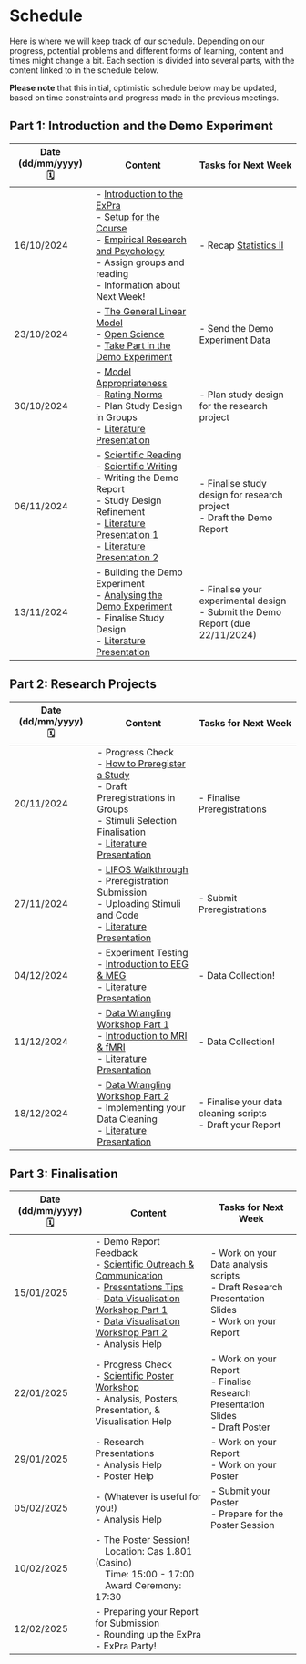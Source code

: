 # Schedule

Here is where we will keep track of our schedule. Depending on our progress, potential problems and different forms of learning, content and times might change a bit. Each section is divided into several parts, with the content linked to in the schedule below.

**Please note** that this initial, optimistic schedule below may be updated, based on time constraints and progress made in the previous meetings.  

## Part 1: Introduction and the Demo Experiment

| Date (dd/mm/yyyy) 🗓         | Content | Tasks for Next Week |
|--------------|-----------|------------|
| 16/10/2024 | - [Introduction to the ExPra](https://jackedtaylor.github.io/expra-wise24/introduction/intro)<br> - [Setup for the Course](https://jackedtaylor.github.io/expra-wise24/introduction/setup)<br> - [Empirical Research and Psychology](https://jackedtaylor.github.io/expra-wise24/introduction/empirical_research)<br> - Assign groups and reading<br> - Information about Next Week!<br>  | - Recap [Statistics II](https://pandar.netlify.app/lehre/main/#statistik-ii) |
| 23/10/2024 |  - [The General Linear Model](https://jackedtaylor.github.io/expra-wise24/introduction/glm)<br> - [Open Science](https://jackedtaylor.github.io/expra-wise24/introduction/open_science)<br> - [Take Part in the Demo Experiment](https://jackedtaylor.github.io/expra-wise24/demo/demo_participate.html)  | - Send the Demo Experiment Data |
| 30/10/2024 |  - [Model Appropriateness](https://jackedtaylor.github.io/expra-wise24/introduction/model_appropriateness)<br> - [Rating Norms](https://jackedtaylor.github.io/expra-wise24/introduction/ratings)<br> - Plan Study Design in Groups<br> -  [Literature Presentation](https://jackedtaylor.github.io/expra-wise24/general/reading.html) <br>  | - Plan study design for the research project |
| 06/11/2024 |  - [Scientific Reading](https://jackedtaylor.github.io/expra-wise24/introduction/reading)<br> - [Scientific Writing](https://jackedtaylor.github.io/expra-wise24/introduction/writing.html)<br> - Writing the Demo Report<br> - Study Design Refinement<br> -  [Literature Presentation 1](https://jackedtaylor.github.io/expra-wise24/general/reading.html) <br> - [Literature Presentation 2](https://jackedtaylor.github.io/expra-wise24/general/reading.html)<br> | - Finalise study design for research project<br>- Draft the Demo Report |
| 13/11/2024 |  - Building the Demo Experiment<br> - [Analysing the Demo Experiment](https://jackedtaylor.github.io/expra-wise24/demo/demo_analyse)<br> - Finalise Study Design<br> - [Literature Presentation](https://jackedtaylor.github.io/expra-wise24/general/reading.html) <br>  | - Finalise your experimental design<br>- Submit the Demo Report (due 22/11/2024) |

## Part 2: Research Projects

| Date (dd/mm/yyyy) 🗓         | Content | Tasks for Next Week |
|--------------|-----------|------------|
| 20/11/2024 |  - Progress Check <br> - [How to Preregister a Study](https://jackedtaylor.github.io/expra-wise24/projects/preregistration.html)<br> - Draft Preregistrations in Groups<br> - Stimuli Selection Finalisation<br> - [Literature Presentation](https://jackedtaylor.github.io/expra-wise24/general/reading.html) <br>  | - Finalise Preregistrations |
| 27/11/2024 |  - [LIFOS Walkthrough](https://jackedtaylor.github.io/expra-wise24/projects/lifos)<br> - Preregistration Submission<br> - Uploading Stimuli and Code<br> - [Literature Presentation](https://jackedtaylor.github.io/expra-wise24/general/reading.html) <br>  | - Submit Preregistrations |
| 04/12/2024 |  - Experiment Testing<br> - [Introduction to EEG & MEG](https://jackedtaylor.github.io/expra-wise24/cbi/meeg)<br> - [Literature Presentation](https://jackedtaylor.github.io/expra-wise24/general/reading.html) <br>  | - Data Collection! |
| 11/12/2024 |  - [Data Wrangling Workshop Part 1](https://jackedtaylor.github.io/expra-wise24/introduction/data_wrangling_1)<br> - [Introduction to MRI & fMRI](https://jackedtaylor.github.io/expra-wise24/cbi/mri.html)<br> - [Literature Presentation](https://jackedtaylor.github.io/expra-wise24/general/reading.html) <br>  | - Data Collection! |
| 18/12/2024 |  - [Data Wrangling Workshop Part 2](https://jackedtaylor.github.io/expra-wise24/introduction/data_wrangling_2)<br> - Implementing your Data Cleaning<br> -  [Literature Presentation](https://jackedtaylor.github.io/expra-wise24/general/reading.html) | - Finalise your data cleaning scripts<br>- Draft your Report |

## Part 3: Finalisation

| Date (dd/mm/yyyy) 🗓         | Content | Tasks for Next Week |
|--------------|-----------|------------|
| 15/01/2025 |  - Demo Report Feedback<br> - [Scientific Outreach & Communication](https://jackedtaylor.github.io/expra-wise24/introduction/communication)<br> - [Presentations Tips](https://jackedtaylor.github.io/expra-wise24/projects/presentations)<br> - [Data Visualisation Workshop Part 1](https://jackedtaylor.github.io/expra-wise24/introduction/data_vis_1)<br> - [Data Visualisation Workshop Part 2](https://jackedtaylor.github.io/expra-wise24/introduction/data_vis_2)<br> - Analysis Help<br>  | - Work on your Data analysis scripts <br>- Draft Research Presentation Slides <br>- Work on your Report
| 22/01/2025 |  - Progress Check<br> - [Scientific Poster Workshop](https://jackedtaylor.github.io/expra-wise24/projects/posters)<br> - Analysis, Posters, Presentation, & Visualisation Help<br> | - Work on your Report <br>- Finalise Research Presentation Slides <br>- Draft Poster
| 29/01/2025 |  - Research Presentations<br> - Analysis Help<br> - Poster Help<br> | - Work on your Report<br>- Work on your Poster
| 05/02/2025 |  - (Whatever is useful for you!)<br> - Analysis Help<br>  | - Submit your Poster<br> - Prepare for the Poster Session
| 10/02/2025 |  - The Poster Session! <br>&nbsp;&nbsp;&nbsp;&nbsp;Location: Cas 1.801 (Casino)<br>&nbsp;&nbsp;&nbsp;&nbsp;Time: 15:00 - 17:00<br>&nbsp;&nbsp;&nbsp;&nbsp;Award Ceremony: 17:30
| 12/02/2025 |  - Preparing your Report for Submission<br> - Rounding up the ExPra<br> - ExPra Party!
